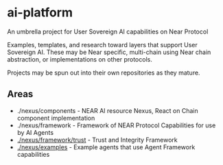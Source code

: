 # ai-platform
An umbrella project for User Sovereign AI capabilities on Near Protocol

Examples, templates, and research toward layers that support User Sovereign AI. 
These may be Near specific, multi-chain using Near chain abstraction, or implementations on other protocols. 

Projects may be spun out into their own repositories as they mature.

## Areas
 * ./nexus/components - NEAR AI resource Nexus, React on Chain component implementation
 * ./nexus/framework - Framework of NEAR Protocol Capabilities for use by AI Agents
 * [./nexus/framework/trust](nexus/framework/trust) - Trust and Integrity Framework
 * [./nexus/examples](nexus/examples) - Example agents that use Agent Framework capabilities
